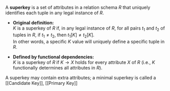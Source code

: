 A **superkey** is a set of attributes in a relation schema $R$ that uniquely identifies each tuple in any legal instance of $R$.

- **Original definition:**  
  $K$ is a superkey of $R$ if, in any legal instance of $R$, for all pairs $t_1$ and $t_2$ of tuples in $R$, if $t_1 \neq t_2$, then $t_1[K] \neq t_2[K]$.  
  In other words, a specific $K$ value will uniquely define a specific tuple in $R$.

- **Defined by functional dependencies:**  
  $K$ is a superkey of $R$ if $K \rightarrow X$ holds for every attribute $X$ of $R$ (i.e., $K$ functionally determines all attributes in $R$).

A superkey may contain extra attributes; a minimal superkey is called a [[Candidate Key]], [[Primary Key]]